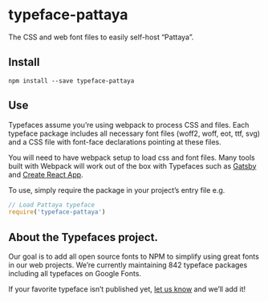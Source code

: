 
# typeface-pattaya

The CSS and web font files to easily self-host “Pattaya”.

## Install

`npm install --save typeface-pattaya`

## Use

Typefaces assume you’re using webpack to process CSS and files. Each typeface
package includes all necessary font files (woff2, woff, eot, ttf, svg) and
a CSS file with font-face declarations pointing at these files.

You will need to have webpack setup to load css and font files. Many tools built
with Webpack will work out of the box with Typefaces such as [Gatsby](https://github.com/gatsbyjs/gatsby)
and [Create React App](https://github.com/facebookincubator/create-react-app).

To use, simply require the package in your project’s entry file e.g.

```javascript
// Load Pattaya typeface
require('typeface-pattaya')
```

## About the Typefaces project.

Our goal is to add all open source fonts to NPM to simplify using great fonts in
our web projects. We’re currently maintaining 842 typeface packages
including all typefaces on Google Fonts.

If your favorite typeface isn’t published yet, [let us know](https://github.com/KyleAMathews/typefaces)
and we’ll add it!
